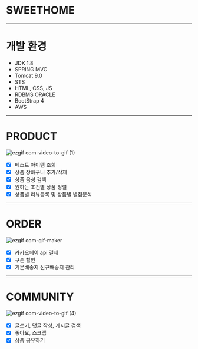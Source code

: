 # SWEETHOME
---
# 개발 환경
* JDK 1.8
* SPRING MVC
* Tomcat 9.0
* STS
* HTML, CSS, JS
* RDBMS ORACLE
* BootStrap 4<br>
* AWS
---
# PRODUCT
![ezgif com-video-to-gif (1)](https://github.com/daekk74/sweethome/assets/145513812/9e6ca81e-3f56-4dab-91ed-728509272dc9)
- [x] 베스트 아이템 조회
- [x] 상품 장바구니 추가/삭제
- [x] 상품 음성 검색 
- [x] 원하는 조건별 상품 정렬
- [x] 상품별 리뷰등록 및 상품별 별점분석
---
# ORDER
![ezgif com-gif-maker](https://github.com/daekk74/sweethome/assets/145513812/ed8c7774-43db-4ea7-b778-8922f3fb9e55)
- [x] 카카오페이 api 결제
- [x] 쿠폰 할인
- [x] 기본배송지 신규배송지 관리
---
# COMMUNITY
![ezgif com-video-to-gif (4)](https://github.com/daekk74/sweethome/assets/145513812/57688b5c-d9d2-418b-b217-592f2516e11e)
- [x] 글쓰기, 댓글 작성, 게시글 검색
- [x] 좋아요, 스크랩
- [x] 상품 공유하기
